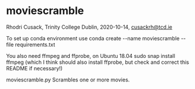 # moviescramble
Rhodri Cusack, Trinity College Dublin, 2020-10-14, cusackrh@tcd.ie

To set up conda environment use
conda create --name moviescramble --file requirements.txt

You also need ffmpeg and ffprobe, on Ubuntu 18.04 
sudo snap install ffmpeg
(which I think should also install ffprobe, but check and correct this README if necessary!)

moviescramble.py Scrambles one or more movies. 

